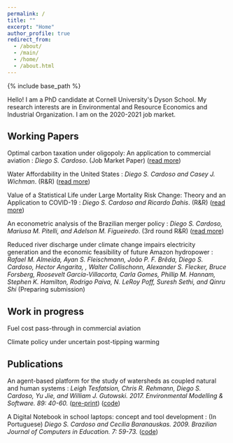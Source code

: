 ```yaml
---
permalink: /
title: ""
excerpt: "Home"
author_profile: true
redirect_from: 
  - /about/
  - /main/  
  - /home/  
  - /about.html
---
```


{% include base_path %}

Hello! I am a PhD candidate at Cornell University's Dyson School. My research interests are in Environmental and Resource Economics and Industrial Organization. I am on the 2020-2021 job market.


## Working Papers

Optimal carbon taxation under oligopoly: An application to commercial aviation
:   _Diego S. Cardoso_. (Job Market Paper) ([read more](research/optimal_carbon_tax_in_oligopolies))

Water Affordability in the United States
:   _Diego S. Cardoso and Casey J. Wichman_. (R&R) ([read more](research/water_affordability_US))

Value of a Statistical Life under Large Mortality Risk Change: Theory and an Application to COVID-19
:   _Diego S. Cardoso and Ricardo Dahis_. (R&R) ([read more](research/vsl_large_risk))

An econometric analysis of the Brazilian merger policy
:   _Diego S. Cardoso, Mariusa M. Pitelli, and Adelson M. Figueiredo_. (3rd round R&R) ([read more](research/brazil_merger_policy))

Reduced river discharge under climate change impairs electricity generation and the economic feasibility of future Amazon hydropower
:   _Rafael M. Almeida, Ayan S. Fleischmann, João P. F. Brêda, Diego S. Cardoso, Hector Angarita, , Walter Collischonn, Alexander S. Flecker, Bruce Forsberg, Roosevelt García-Villacorta, Carla Gomes, Phillip M. Hannam, Stephen K. Hamilton, Rodrigo Paiva, N. LeRoy Poff, Suresh Sethi, and Qinru Shi_ (Preparing submission)

## Work in progress

Fuel cost pass-through in commercial aviation

Climate policy under uncertain post-tipping warming


## Publications

An agent-based platform for the study of watersheds as coupled natural and human systems
:   _Leigh Tesfatsion, Chris R. Rehmann, Diego S. Cardoso, Yu Jie, and William J. Gutowski. 2017. Environmental Modelling & Software. 89: 40-60._ ([pre-print](files/papers/WACCShedPlatform.Preprint.pdf)) ([code](https://bitbucket.org/waccproject/waccshedsoftwareplatform/overview))
 
A Digital Notebook in school laptops: concept and tool development
:   (In Portuguese) _Diego S. Cardoso and Cecília Baranauskas. 2009. Brazilian Journal of Computers in Education. 7: 59-73._ ([code](https://code.google.com/archive/p/cadernodigital))
